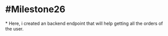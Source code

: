 <h1>#Milestone26</h1>
* Here, i created an backend endpoint that will help getting all the orders of the user.
